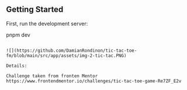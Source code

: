 
## Getting Started

First, run the development server:

pnpm dev
```

![](https://github.com/DamianRondinon/tic-tac-toe-fm/blob/main/src/app/assets/img-2-tic-tac.PNG)

Details:

Challenge taken from fronten Mentor
https://www.frontendmentor.io/challenges/tic-tac-toe-game-Re7ZF_E2v


